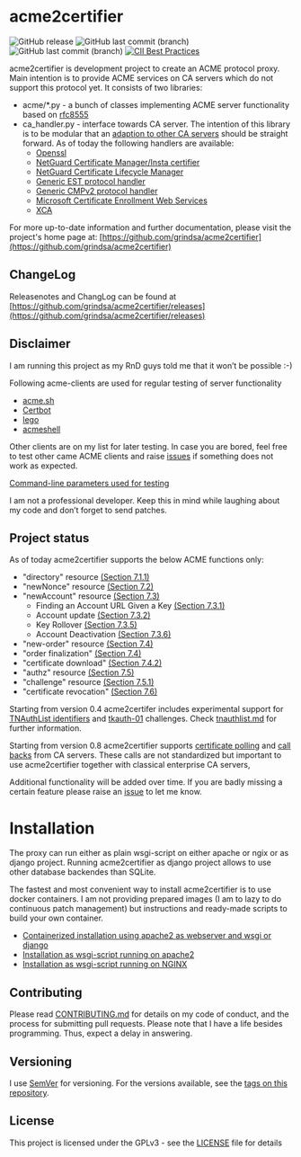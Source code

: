 # acme2certifier
![GitHub release](https://img.shields.io/github/release/grindsa/acme2certifier.svg)
![GitHub last commit (branch)](https://img.shields.io/github/last-commit/grindsa/acme2certifier/master.svg?label=last%20commit%20into%20master)
![GitHub last commit (branch)](https://img.shields.io/github/last-commit/grindsa/acme2certifier/devel.svg?label=last%20commit%20into%20devel)
[![CII Best Practices](https://bestpractices.coreinfrastructure.org/projects/2581/badge)](https://bestpractices.coreinfrastructure.org/projects/2581)

acme2certifier is development project to create an ACME protocol proxy. Main intention is to provide ACME services on CA servers which do not support this protocol yet. It consists of two libraries:

- acme/*.py - a bunch of classes implementing ACME server functionality based on [rfc8555](https://tools.ietf.org/html/rfc8555)
- ca_handler.py - interface towards CA server. The intention of this library is to be modular that an [adaption to other CA servers](docs/ca_handler.md) should be straight forward. As of today the following handlers are available:
    - [Openssl](docs/openssl.md)
    - [NetGuard Certificate Manager/Insta certifier](docs/certifier.md)
    - [NetGuard Certificate Lifecycle Manager](docs/nclm.md)
    - [Generic EST protocol handler](docs/est.md)
    - [Generic CMPv2 protocol handler](docs/cmp.md) 
    - [Microsoft Certificate Enrollment Web Services](docs/mscertsrv.md)
    - [XCA](docs/xca.md)

For more up-to-date information and further documentation, please visit the project's home page at: [https://github.com/grindsa/acme2certifier](https://github.com/grindsa/acme2certifier)

## ChangeLog
Releasenotes and ChangLog can be found at [https://github.com/grindsa/acme2certifier/releases](https://github.com/grindsa/acme2certifier/releases)

## Disclaimer
I am running this project as my RnD guys told me that it won’t be possible :-)

Following acme-clients are used for regular testing of server functionality
- [acme.sh](https://github.com/Neilpang/acme.sh) 
- [Certbot](https://certbot.eff.org/)
- [lego](https://github.com/go-acme/lego)
- [acmeshell](https://github.com/cpu/acmeshell/) 


Other clients are on my list for later testing. In case you are bored, feel free to test other came ACME clients and raise [issues](https://github.com/grindsa/acme2certifier/issues/new) if something does not work as expected.

[Command-line parameters used for testing](docs/acme-clients.md)

I am not a professional developer. Keep this in mind while laughing about my code and don’t forget to send patches.

## Project status

As of today acme2certifier supports the below ACME functions only:

- "directory" resource [(Section 7.1.1)](https://tools.ietf.org/html/rfc8555#section-7.1.1)
- "newNonce" resource  [(Section 7.2)](https://tools.ietf.org/html/rfc8555#section-7.2)
- "newAccount" resource [(Section 7.3)](https://tools.ietf.org/html/rfc8555#section-7.3)
    - Finding an Account URL Given a Key [(Section 7.3.1)](https://tools.ietf.org/html/rfc8555#section-7.3.1)
    - Account update [(Section 7.3.2)](https://tools.ietf.org/html/rfc8555#section-7.3.2)    
    - Key Rollover [(Section 7.3.5)](https://tools.ietf.org/html/rfc8555#section-7.3.5)
    - Account Deactivation [(Section 7.3.6)](https://tools.ietf.org/html/rfc8555#section-7.3.6)
- "new-order" resource [(Section 7.4)](https://tools.ietf.org/html/rfc8555#section-7.4)
- "order finalization" [(Section 7.4)](https://tools.ietf.org/html/rfc8555#section-7.4)
- "certificate download" [(Section 7.4.2)](https://tools.ietf.org/html/draft-ietf-acme-acme-18#section-7.4.2)
- "authz" resource [(Section 7.5)](https://tools.ietf.org/html/rfc8555#section-7.5)
- "challenge" resource [(Section 7.5.1)](https://tools.ietf.org/html/rfc8555#section-7.5.1)
- "certificate revocation" [(Section 7.6)](https://tools.ietf.org/html/rfc8555#section-7.6)

Starting from version 0.4 acme2certifer includes experimental support for [TNAuthList identifiers](https://tools.ietf.org/html/draft-ietf-acme-authority-token-tnauthlist-03) and [tkauth-01](https://tools.ietf.org/html/draft-ietf-acme-authority-token-03) challenges. Check [tnauthlist.md](docs/tnauthlist.md) for further information.

Starting from version 0.8 acme2certifier supports [certificate polling](doc/poll.md) and [call backs](docs/trigger.md) from CA servers. These calls are not standardized but important to use acme2certifier together with classical enterprise CA servers,

Additional functionality will be added over time. If you are badly missing a certain feature please raise an [issue](https://github.com/grindsa/acme2certifier/issues/new) to let me know.

# Installation
The proxy can run either as plain wsgi-script on either apache or ngix or as django project. Running acme2certifier as django project allows to use other database backendes than SQLite.

The fastest and most convenient way to install acme2certifier is to use docker containers. I am not providing prepared images (I am to lazy to do continuous patch management) but instructions and ready-made scripts to build your own container.

- [Containerized installation using apache2 as webserver and wsgi or django](examples/Docker/)
- [Installation as wsgi-script running on apache2](docs/install_apache2_wsgi.md)
- [Installation as wsgi-script running on NGINX](docs/install_nginx_wsgi.md)


## Contributing

Please read [CONTRIBUTING.md](docs/CONTRIBUTING.md) for details on my code of conduct, and the process for submitting pull requests.
Please note that I have a life besides programming. Thus, expect a delay in answering.

## Versioning

I use [SemVer](http://semver.org/) for versioning. For the versions available, see the [tags on this repository](https://github.com/grindsa/dkb-robo/tags).

## License

This project is licensed under the GPLv3 - see the [LICENSE](LICENSE) file for details